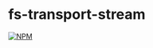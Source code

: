 # fs-transport-stream
[![NPM](https://nodei.co/npm/fs-transport-stream.png)](https://nodei.co/npm/fs-transport-stream/)
